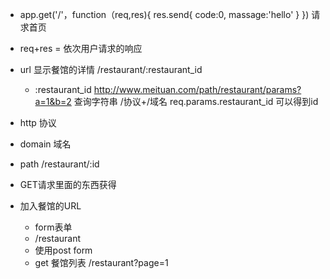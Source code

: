-   app.get('/'，function（req,res){
    res.send{
        code:0,
        massage:'hello'
    }
}) 请求首页
-   req+res = 依次用户请求的响应
-   url 显示餐馆的详情 /restaurant/:restaurant_id
    -   :restaurant_id 
http://www.meituan.com/path/restaurant/params?a=1&b=2  查询字符串 /协议+/域名 req.params.restaurant_id 可以得到id

-   http 协议
-   domain 域名
-   path /restaurant/:id
-   GET请求里面的东西获得
-   加入餐馆的URL
    -   form表单
    -   /restaurant
    -   使用post    form
    -   get 餐馆列表 /restaurant?page=1